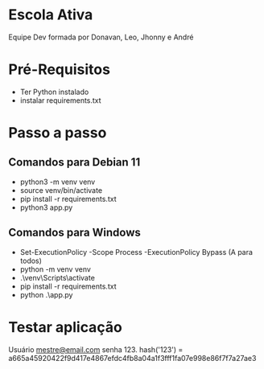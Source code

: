 # Escola Ativa
Equipe Dev formada por Donavan, Leo, Jhonny e André
# Pré-Requisitos
* Ter Python instalado
* instalar requirements.txt

# Passo a passo
## Comandos para Debian 11
* python3 -m venv venv
* source venv/bin/activate
* pip install -r requirements.txt
* python3 app.py

## Comandos para Windows
* Set-ExecutionPolicy -Scope Process -ExecutionPolicy Bypass (A para todos)
* python -m venv venv
* .\venv\Scripts\activate
* pip install -r requirements.txt
* python .\app.py

# Testar aplicação
Usuário mestre@email.com senha 123.
hash('123') = a665a45920422f9d417e4867efdc4fb8a04a1f3fff1fa07e998e86f7f7a27ae3